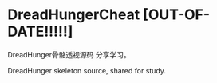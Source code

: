# DreadHungerCheat [OUT-OF-DATE!!!!!]
DreadHunger骨骼透视源码 分享学习。

DreadHunger skeleton source, shared for study.
